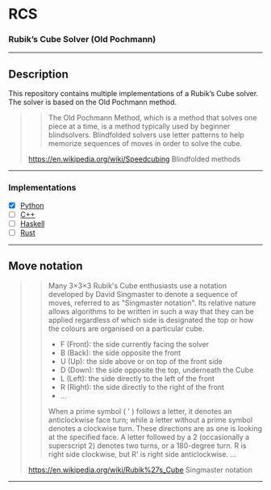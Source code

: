 # RCS

### Rubik’s Cube Solver (Old Pochmann)

----------

## Description

This repository contains multiple implementations of a Rubik’s Cube solver. The solver is based on the Old Pochmann method.

>> The Old Pochmann Method, which is a method that solves one piece at a time, is a method typically used by beginner blindsolvers.
>> Blindfolded solvers use letter patterns to help memorize sequences of moves in order to solve the cube.
> 
> https://en.wikipedia.org/wiki/Speedcubing Blindfolded methods

----------

### Implementations

- [x] [Python](./py/)
- [ ] [C++](./cpp/)
- [ ] [Haskell](./hs/)
- [ ] [Rust](./rs/)

<!-- no i will not add a java implementation!!! -->

----------

## Move notation 

>> Many 3×3×3 Rubik's Cube enthusiasts use a notation developed by David Singmaster
>> to denote a sequence of moves, referred to as "Singmaster notation". Its relative
>> nature allows algorithms to be written in such a way that they can be applied
>> regardless of which side is designated the top or how the colours are organised
>> on a particular cube.
>>
>> - F (Front): the side currently facing the solver
>> - B (Back): the side opposite the front
>> - U (Up): the side above or on top of the front side
>> - D (Down): the side opposite the top, underneath the Cube
>> - L (Left): the side directly to the left of the front
>> - R (Right): the side directly to the right of the front
>> - ...
>>
>> When a prime symbol ( ' ) follows a letter, it denotes an anticlockwise face turn;
>> while a letter without a prime symbol denotes a clockwise turn. These directions
>> are as one is looking at the specified face. A letter followed by a 2 
>> (occasionally a superscript 2) denotes two turns, or a 180-degree turn. R is right
>> side clockwise, but R' is right side anticlockwise. ...
>
> https://en.wikipedia.org/wiki/Rubik%27s_Cube Singmaster notation

----------
